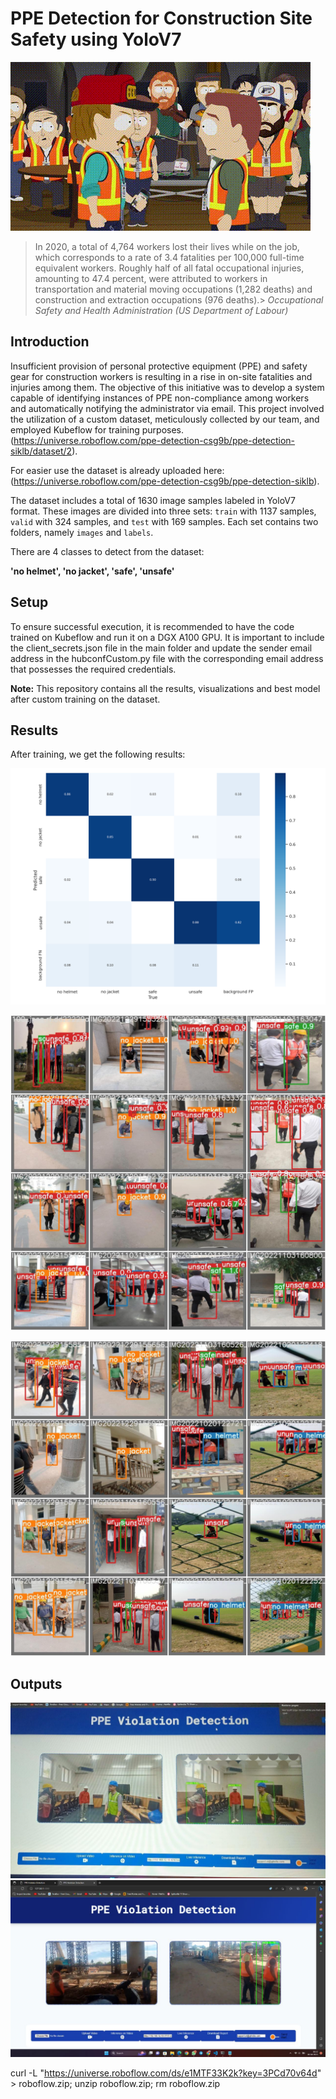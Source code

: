 # PPE Detection for Construction Site Safety using YoloV7
![Alt text](media/intro.gif)
>In 2020, a total of 4,764 workers lost their lives while on the job, which corresponds to a rate of 3.4 fatalities per 100,000 full-time equivalent workers. Roughly half of all fatal occupational injuries, amounting to 47.4 percent, were attributed to workers in transportation and material moving occupations (1,282 deaths) and construction and extraction occupations (976 deaths).>
> *Occupational Safety and Health Administration (US Department of Labour)*


## Introduction

Insufficient provision of personal protective equipment (PPE) and safety gear for construction workers is resulting in a rise in on-site fatalities and injuries among them. The objective of this initiative was to develop a system capable of identifying instances of PPE non-compliance among workers and automatically notifying the administrator via email. This project involved the utilization of a custom dataset, meticulously collected by our team, and employed Kubeflow for training purposes.(https://universe.roboflow.com/ppe-detection-csg9b/ppe-detection-siklb/dataset/2).

For easier use the dataset is already uploaded here: (https://universe.roboflow.com/ppe-detection-csg9b/ppe-detection-siklb).


The dataset includes a total of 1630 image samples labeled in YoloV7 format. These images are divided into three sets: `train` with 1137 samples, `valid` with 324 samples, and `test` with 169 samples. Each set contains two folders, namely `images` and `labels`.

There are 4 classes to detect from the dataset:

**'no helmet', 'no jacket', 'safe', 'unsafe'**



## Setup

To ensure successful execution, it is recommended to have the code trained on Kubeflow and run it on a DGX A100 GPU. It is important to include the client_secrets.json file in the main folder and update the sender email address in the hubconfCustom.py file with the corresponding email address that possesses the required credentials.

**Note:** This repository contains all the results, visualizations and best model after custom training on the dataset.

## Results

After training, we get the following results:

![Alt text](output/confusion_matrix.png)

![Alt text](output/test_batch0_pred.jpeg)

![Alt text](output/test_batch1_labels.jpeg)


## Outputs

![Alt text](output/IMG_20230520_034649.jpg)
![Alt text](output/IMG-20230406-WA0022.jpg)




curl -L "https://universe.roboflow.com/ds/e1MTF33K2k?key=3PCd70v64d" &gt; roboflow.zip; unzip roboflow.zip; rm roboflow.zip
